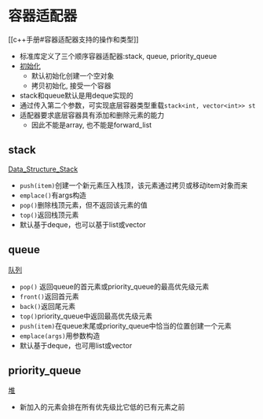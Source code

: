 # 容器适配器

[[c++手册#容器适配器支持的操作和类型]]

- 标准库定义了三个顺序容器适配器:stack, queue, priority_queue
- [初始化](c++-initialize.md)
  - 默认初始化创建一个空对象
  - 拷贝初始化, 接受一个容器
- stack和queue默认是用deque实现的
- 通过传入第二个参数，可实现底层容器类型重载`stack<int, vector<int>> st`
- 适配器要求底层容器具有添加和删除元素的能力
  - 因此不能是array, 也不能是forward_list

## stack

[Data_Structure_Stack](data-structure-stack.md)

- `push(item)`创建一个新元素压入栈顶，该元素通过拷贝或移动item对象而来
- `emplace()`有args构造
- `pop()`删除栈顶元素，但不返回该元素的值
- `top()`返回栈顶元素
- 默认基于deque，也可以基于list或vector

## queue

[队列](队列.md)

- `pop()` 返回queue的首元素或priority_queue的最高优先级元素
- `front()`返回首元素
- `back()`返回尾元素
- `top()`priority_queue中返回最高优先级元素
- `push(item)`在queue末尾或priority_queue中恰当的位置创建一个元素
- `emplace(args)`用参数构造
- 默认基于deque，也可用list或vector

## priority_queue

[堆](data-structure-heap.md)

- 新加入的元素会排在所有优先级比它低的已有元素之前